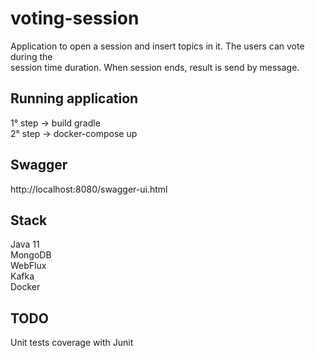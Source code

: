 # voting-session

Application to open a session and insert topics in it. The users can vote during the \
session time
duration. When session ends, result is send by message.

## Running application

1° step -> build gradle \
2° step -> docker-compose up

## Swagger
http://localhost:8080/swagger-ui.html

## Stack
Java 11 \
MongoDB \
WebFlux \
Kafka \
Docker

## TODO

Unit tests coverage with Junit

